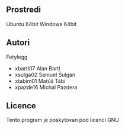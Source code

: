 Prostredi
---------

Ubuntu 64bit
Windows 64bit

Autori
------

Fetylegg
- xbartl07 Alan Bartl
- xsulga02 Samuel Šulgan 
- xtabim01 Matúš Tábi 
- xpazde16 Michal Pazdera

Licence
-------

Tento program je poskytovan pod licencí GNU
